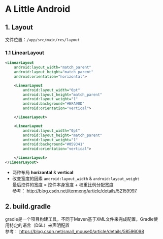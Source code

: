 # A Little Android

## 1. Layout
文件位置：```/app/src/main/res/layout```
### 1.1 LinearLayout
```xml
<LinearLayout
    android:layout_width="match_parent"
    android:layout_height="match_parent"
    android:orientation="horizontal">

    <LinearLayout
        android:layout_width="0pt"
        android:layout_height="match_parent"
        android:layout_weight="1"
        android:background="#EFA90D"
        android:orientation="vertical">

    </LinearLayout>

    <LinearLayout
        android:layout_width="0pt"
        android:layout_height="match_parent"
        android:layout_weight="1"
        android:background="#059341"
        android:orientation="vertical">

    </LinearLayout>
</LinearLayout>
```
* 两种布局 **horizontal** & **vertical**
* 改变宽度的因素  ```android:layout_width``` & ```android:layout_weight``` <br/>
最后控件的宽度 = 控件本身宽度 + 权重比例分配宽度<br/>
参考： http://blog.csdn.net/itermeng/article/details/52159997

## 2. build.gradle
gradle是一个项目构建工具，不同于Maven基于XML文件来完成配置，Gradle使用特定的语言（DSL）来声明配置 <br/>
参考： https://blog.csdn.net/small_mouse0/article/details/58596098

